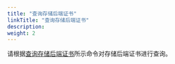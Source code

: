 ```yaml
---
title: "查询存储后端证书"
linkTitle: "查询存储后端证书"
description: 
weight: 2
---
```


请根据[查询存储后端证书](/docs/存储后端管理/oceanctl命令说明#section11544144412475)所示命令对存储后端证书进行查询。

